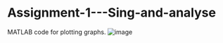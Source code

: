 # Assignment-1---Sing-and-analyse
MATLAB code for plotting graphs.
![image](https://github.com/user-attachments/assets/e035396c-3534-49dc-bb19-376bd26e5453)

